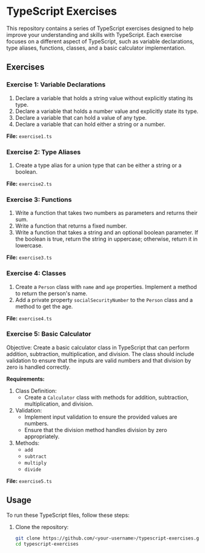 # TypeScript Exercises

This repository contains a series of TypeScript exercises designed to help improve your understanding and skills with TypeScript. Each exercise focuses on a different aspect of TypeScript, such as variable declarations, type aliases, functions, classes, and a basic calculator implementation.

## Exercises

### Exercise 1: Variable Declarations
1. Declare a variable that holds a string value without explicitly stating its type.
2. Declare a variable that holds a number value and explicitly state its type.
3. Declare a variable that can hold a value of any type.
4. Declare a variable that can hold either a string or a number.

**File:** `exercise1.ts`

### Exercise 2: Type Aliases
1. Create a type alias for a union type that can be either a string or a boolean.

**File:** `exercise2.ts`

### Exercise 3: Functions
1. Write a function that takes two numbers as parameters and returns their sum.
2. Write a function that returns a fixed number.
3. Write a function that takes a string and an optional boolean parameter. If the boolean is true, return the string in uppercase; otherwise, return it in lowercase.

**File:** `exercise3.ts`

### Exercise 4: Classes
1. Create a `Person` class with `name` and `age` properties. Implement a method to return the person's name.
2. Add a private property `socialSecurityNumber` to the `Person` class and a method to get the age.

**File:** `exercise4.ts`

### Exercise 5: Basic Calculator
Objective: Create a basic calculator class in TypeScript that can perform addition, subtraction, multiplication, and division. The class should include validation to ensure that the inputs are valid numbers and that division by zero is handled correctly.

**Requirements:**
1. Class Definition:
   - Create a `Calculator` class with methods for addition, subtraction, multiplication, and division.
2. Validation:
   - Implement input validation to ensure the provided values are numbers.
   - Ensure that the division method handles division by zero appropriately.
3. Methods:
   - `add`
   - `subtract`
   - `multiply`
   - `divide`

**File:** `exercise5.ts`

## Usage

To run these TypeScript files, follow these steps:

1. Clone the repository:
   ```sh
   git clone https://github.com/<your-username>/typescript-exercises.git
   cd typescript-exercises
